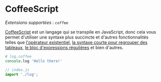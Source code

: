 # CoffeeScript

_Extensions supportées : `coffee`_

[CoffeeScript](https://coffeescript.org) est un langage qui se transpile en JavaScript, donc cela vous permet d'utiliser une syntaxe plus succincte et d'autres fonctionnalités telles que [l'opérateur existentiel](https://coffeescript.org/#existential-operator), [la syntaxe courte pour regrouper des tableaux](https://coffeescript.org/#slices), [le bloc d'expressions régulières](https://coffeescript.org/#regexes) et bien d'autres.

```coffeescript
# log.coffee
console.log 'Hello there!'
```

```javascript
// index.js
import './log';
```
